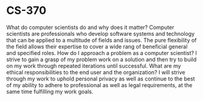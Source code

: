 # CS-370
What do computer scientists do and why does it matter?
Computer scientists are professionals who develop software systems and technology that can be applied to a multitude of fields and issues. The pure flexibility of the field allows their expertise to cover a wide rang of beneficial general and specified roles.
How do I approach a problem as a computer scientist?
I strive to gain a grasp of my problem work on a solution and then try to build on my work through repeated iterations until successful.
What are my ethical responsibilities to the end user and the organization?
I will strive through my work to uphold personal privacy as well as continue to the best of my ability to adhere to professional as well as legal requirements, at the same time fulfilling my work goals.
